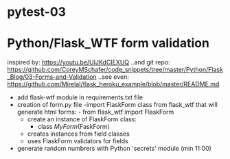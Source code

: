 

# pytest-03
# Python/Flask_WTF form validation
inspired by: https://youtu.be/UIJKdCIEXUQ
..and git repo: https://github.com/CoreyMSchafer/code_snippets/tree/master/Python/Flask_Blog/03-Forms-and-Validation
..see even: https://github.com/MirelaI/flask_heroku_example/blob/master/README.md

- add flask-wtf module in requirements.txt file
- creation of form.py file
  -import FlaskForm class from flask_wtf that will generate html forms:
      - from flask_wtf import FlaskForm
  - create an instance of FlaskForm class:
      - class *MyForm*(FaskForm)
  - creates instances from field classes
  - uses FlaskForm validators for fields
- generate random numbrers with Python 'secrets' module (min 11:00)


